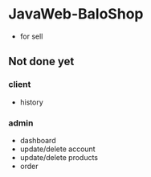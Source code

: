 # JavaWeb-BaloShop

- for sell

## Not done yet
### client
- history

### admin
- dashboard
- update/delete account
- update/delete products
- order
